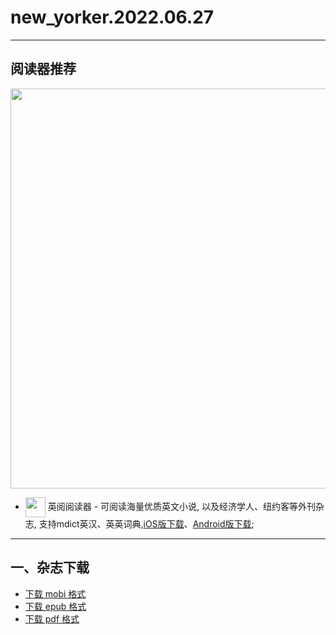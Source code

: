 # new_yorker.2022.06.27
--------------
## 阅读器推荐
<a href="https://ereader.link/?utm_source=github&utm_medium=github&utm_campaign=github" target="_blank">
<img src="https://pic2.zhimg.com/v2-2158f25799daf1cc82b8c88286d58709_1440w.jpg" width="640px"/>
</a>

* <img align="center" src="https://ereader.link/images/ereader.png" width="32px" /> 英阅阅读器 - 可阅读海量优质英文小说, 以及经济学人、纽约客等外刊杂志, 支持mdict英汉、英英词典,[iOS版下载](https://apps.apple.com/cn/app/ereader-%E8%8B%B1%E9%98%85%E9%98%85%E8%AF%BB%E5%99%A8/id1558805880)、[Android版下载](https://ereader.link/apps/EReader-For-Android.apk);

---------------------
## 一、杂志下载
* [下载 mobi 格式](https://raw.githubusercontent.com/hehonghui/awesome-english-ebooks/master/02_new_yorker/2022.06.27/new_yorker.2022.06.27.mobi) 
* [下载 epub 格式](https://raw.githubusercontent.com/hehonghui/awesome-english-ebooks/master/02_new_yorker/2022.06.27/new_yorker.2022.06.27.epub)
* [下载 pdf 格式](https://raw.githubusercontent.com/hehonghui/awesome-english-ebooks/master/02_new_yorker/2022.06.27/new_yorker.2022.06.27.pdf)
    

